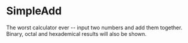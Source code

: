  # SimpleAdd
The worst calculator ever -- input two numbers and add them together. 
Binary, octal and hexademical results will also be shown.
